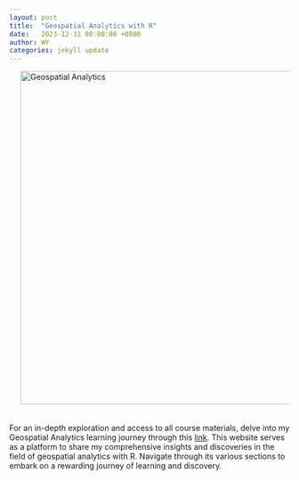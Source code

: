 ```yaml
---
layout: post
title:  "Geospatial Analytics with R"
date:   2023-12-31 08:00:00 +0800
author: WY
categories: jekyll update
---
```


<div style="text-align: left; margin-left: 20px; padding-bottom: 20px;">
<img src="{{ site.baseurl }}/figure/GEO_map.png" alt="Geospatial Analytics" width="600px">
</div>

For an in-depth exploration and access to all course materials, delve into my Geospatial Analytics learning journey through this <a href="https://isss624-geospatial.netlify.app/">link</a>. This website serves as a platform to share my comprehensive insights and discoveries in the field of geospatial analytics with R. Navigate through its various sections to embark on a rewarding journey of learning and discovery.





